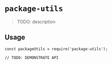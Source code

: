 # `package-utils`

> TODO: description

## Usage

```
const packageUtils = require('package-utils');

// TODO: DEMONSTRATE API
```
